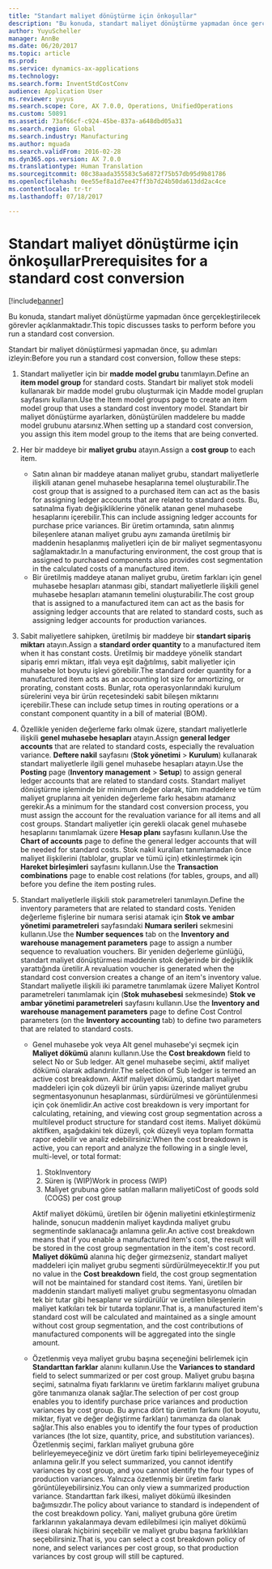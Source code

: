 ```yaml
---
title: "Standart maliyet dönüştürme için önkoşullar"
description: "Bu konuda, standart maliyet dönüştürme yapmadan önce gerçekleştirilecek görevler açıklanmaktadır."
author: YuyuScheller
manager: AnnBe
ms.date: 06/20/2017
ms.topic: article
ms.prod: 
ms.service: dynamics-ax-applications
ms.technology: 
ms.search.form: InventStdCostConv
audience: Application User
ms.reviewer: yuyus
ms.search.scope: Core, AX 7.0.0, Operations, UnifiedOperations
ms.custom: 50891
ms.assetid: 73af66cf-c924-45be-837a-a648dbd05a31
ms.search.region: Global
ms.search.industry: Manufacturing
ms.author: mguada
ms.search.validFrom: 2016-02-28
ms.dyn365.ops.version: AX 7.0.0
ms.translationtype: Human Translation
ms.sourcegitcommit: 08c38aada355583c5a6872f75b57db95d9b81786
ms.openlocfilehash: 0ee55ef8a1d7ee47ff3b7d24b50da613dd2ac4ce
ms.contentlocale: tr-tr
ms.lasthandoff: 07/18/2017

---
```


# <a name="prerequisites-for-a-standard-cost-conversion"></a><span data-ttu-id="1959e-103">Standart maliyet dönüştürme için önkoşullar</span><span class="sxs-lookup"><span data-stu-id="1959e-103">Prerequisites for a standard cost conversion</span></span>

[!include[banner](../includes/banner.md)]


<span data-ttu-id="1959e-104">Bu konuda, standart maliyet dönüştürme yapmadan önce gerçekleştirilecek görevler açıklanmaktadır.</span><span class="sxs-lookup"><span data-stu-id="1959e-104">This topic discusses tasks to perform before you run a standard cost conversion.</span></span> 

<span data-ttu-id="1959e-105">Standart bir maliyet dönüştürmesi yapmadan önce, şu adımları izleyin:</span><span class="sxs-lookup"><span data-stu-id="1959e-105">Before you run a standard cost conversion, follow these steps:</span></span>

1.  <span data-ttu-id="1959e-106">Standart maliyetler için bir **madde model grubu** tanımlayın.</span><span class="sxs-lookup"><span data-stu-id="1959e-106">Define an **item model group** for standard costs.</span></span> <span data-ttu-id="1959e-107">Standart bir maliyet stok modeli kullanarak bir madde model grubu oluşturmak için Madde model grupları sayfasını kullanın.</span><span class="sxs-lookup"><span data-stu-id="1959e-107">Use the Item model groups page to create an item model group that uses a standard cost inventory model.</span></span> <span data-ttu-id="1959e-108">Standart bir maliyet dönüştürme ayarlarken, dönüştürülen maddelere bu madde model grubunu atarsınız.</span><span class="sxs-lookup"><span data-stu-id="1959e-108">When setting up a standard cost conversion, you assign this item model group to the items that are being converted.</span></span>
2.  <span data-ttu-id="1959e-109">Her bir maddeye bir **maliyet grubu** atayın.</span><span class="sxs-lookup"><span data-stu-id="1959e-109">Assign a **cost group** to each item.</span></span>
    -   <span data-ttu-id="1959e-110">Satın alınan bir maddeye atanan maliyet grubu, standart maliyetlerle ilişkili atanan genel muhasebe hesaplarına temel oluşturabilir.</span><span class="sxs-lookup"><span data-stu-id="1959e-110">The cost group that is assigned to a purchased item can act as the basis for assigning ledger accounts that are related to standard costs.</span></span> <span data-ttu-id="1959e-111">Bu, satınalma fiyatı değişikliklerine yönelik atanan genel muhasebe hesaplarını içerebilir.</span><span class="sxs-lookup"><span data-stu-id="1959e-111">This can include assigning ledger accounts for purchase price variances.</span></span> <span data-ttu-id="1959e-112">Bir üretim ortamında, satın alınmış bileşenlere atanan maliyet grubu aynı zamanda üretilmiş bir maddenin hesaplanmış maliyetleri için de bir maliyet segmentasyonu sağlamaktadır.</span><span class="sxs-lookup"><span data-stu-id="1959e-112">In a manufacturing environment, the cost group that is assigned to purchased components also provides cost segmentation in the calculated costs of a manufactured item.</span></span>
    -   <span data-ttu-id="1959e-113">Bir üretilmiş maddeye atanan maliyet grubu, üretim farkları için genel muhasebe hesapları atanması gibi, standart maliyetlerle ilişkili genel muhasebe hesapları atamanın temelini oluşturabilir.</span><span class="sxs-lookup"><span data-stu-id="1959e-113">The cost group that is assigned to a manufactured item can act as the basis for assigning ledger accounts that are related to standard costs, such as assigning ledger accounts for production variances.</span></span>

3.  <span data-ttu-id="1959e-114">Sabit maliyetlere sahipken, üretilmiş bir maddeye bir **standart sipariş miktarı** atayın.</span><span class="sxs-lookup"><span data-stu-id="1959e-114">Assign a **standard order quantity** to a manufactured item when it has constant costs.</span></span> <span data-ttu-id="1959e-115">Üretilmiş bir maddeye yönelik standart sipariş emri miktarı, itfalı veya eşit dağıtılmış, sabit maliyetler için muhasebe lot boyutu işlevi görebilir.</span><span class="sxs-lookup"><span data-stu-id="1959e-115">The standard order quantity for a manufactured item acts as an accounting lot size for amortizing, or prorating, constant costs.</span></span> <span data-ttu-id="1959e-116">Bunlar, rota operasyonlarındaki kurulum sürelerini veya bir ürün reçetesindeki sabit bileşen miktarını içerebilir.</span><span class="sxs-lookup"><span data-stu-id="1959e-116">These can include setup times in routing operations or a constant component quantity in a bill of material (BOM).</span></span>
4.  <span data-ttu-id="1959e-117">Özellikle yeniden değerleme farkı olmak üzere, standart maliyetlerle ilişkili **genel muhasebe hesapları** atayın.</span><span class="sxs-lookup"><span data-stu-id="1959e-117">Assign **general ledger accounts** that are related to standard costs, especially the revaluation variance.</span></span> <span data-ttu-id="1959e-118">**Deftere nakil** sayfasını (**Stok yönetimi** &gt; **Kurulum**) kullanarak standart maliyetlerle ilgili genel muhasebe hesapları atayın.</span><span class="sxs-lookup"><span data-stu-id="1959e-118">Use the **Posting** page (**Inventory management** &gt; **Setup**) to assign general ledger accounts that are related to standard costs.</span></span> <span data-ttu-id="1959e-119">Standart maliyet dönüştürme işleminde bir minimum değer olarak, tüm maddelere ve tüm maliyet gruplarına ait yeniden değerleme farkı hesabını atamanız gerekir.</span><span class="sxs-lookup"><span data-stu-id="1959e-119">As a minimum for the standard cost conversion process, you must assign the account for the revaluation variance for all items and all cost groups.</span></span> <span data-ttu-id="1959e-120">Standart maliyetler için gerekli olacak genel muhasebe hesaplarını tanımlamak üzere **Hesap planı** sayfasını kullanın.</span><span class="sxs-lookup"><span data-stu-id="1959e-120">Use the **Chart of accounts** page to define the general ledger accounts that will be needed for standard costs.</span></span> <span data-ttu-id="1959e-121">Stok nakil kuralları tanımlamadan önce maliyet ilişkilerini (tablolar, gruplar ve tümü için) etkinleştirmek için **Hareket birleşimleri** sayfasını kullanın.</span><span class="sxs-lookup"><span data-stu-id="1959e-121">Use the **Transaction combinations** page to enable cost relations (for tables, groups, and all) before you define the item posting rules.</span></span>
5.  <span data-ttu-id="1959e-122">Standart maliyetlerle ilişkili stok parametreleri tanımlayın.</span><span class="sxs-lookup"><span data-stu-id="1959e-122">Define the inventory parameters that are related to standard costs.</span></span> <span data-ttu-id="1959e-123">Yeniden değerleme fişlerine bir numara serisi atamak için **Stok ve ambar yönetimi parametreleri** sayfasındaki **Numara serileri** sekmesini kullanın.</span><span class="sxs-lookup"><span data-stu-id="1959e-123">Use the **Number sequences** tab on the **Inventory and warehouse management parameters** page to assign a number sequence to revaluation vouchers.</span></span> <span data-ttu-id="1959e-124">Bir yeniden değerleme günlüğü, standart maliyet dönüştürmesi maddenin stok değerinde bir değişiklik yarattığında üretilir.</span><span class="sxs-lookup"><span data-stu-id="1959e-124">A revaluation voucher is generated when the standard cost conversion creates a change of an item's inventory value.</span></span> <span data-ttu-id="1959e-125">Standart maliyetle ilişkili iki parametre tanımlamak üzere Maliyet Kontrol parametreleri tanımlamak için (**Stok muhasebesi** sekmesinde) **Stok ve ambar yönetimi parametreleri** sayfasını kullanın.</span><span class="sxs-lookup"><span data-stu-id="1959e-125">Use the **Inventory and warehouse management parameters** page to define Cost Control parameters (on the **Inventory accounting** tab) to define two parameters that are related to standard costs.</span></span>
    -   <span data-ttu-id="1959e-126">Genel muhasebe yok veya Alt genel muhasebe'yi seçmek için **Maliyet dökümü** alanını kullanın.</span><span class="sxs-lookup"><span data-stu-id="1959e-126">Use the **Cost breakdown** field to select No or Sub ledger.</span></span> <span data-ttu-id="1959e-127">Alt genel muhasebe seçimi, aktif maliyet dökümü olarak adlandırılır.</span><span class="sxs-lookup"><span data-stu-id="1959e-127">The selection of Sub ledger is termed an active cost breakdown.</span></span> <span data-ttu-id="1959e-128">Aktif maliyet dökümü, standart maliyet maddeleri için çok düzeyli bir ürün yapısı üzerinde maliyet grubu segmentasyonunun hesaplanması, sürdürülmesi ve görüntülenmesi için çok önemlidir.</span><span class="sxs-lookup"><span data-stu-id="1959e-128">An active cost breakdown is very important for calculating, retaining, and viewing cost group segmentation across a multilevel product structure for standard cost items.</span></span> <span data-ttu-id="1959e-129">Maliyet dökümü aktifken, aşağıdakini tek düzeyli, çok düzeyli veya toplam formatta rapor edebilir ve analiz edebilirsiniz:</span><span class="sxs-lookup"><span data-stu-id="1959e-129">When the cost breakdown is active, you can report and analyze the following in a single level, multi-level, or total format:</span></span>
        1.  <span data-ttu-id="1959e-130">Stok</span><span class="sxs-lookup"><span data-stu-id="1959e-130">Inventory</span></span>
        2.  <span data-ttu-id="1959e-131">Süren iş (WIP)</span><span class="sxs-lookup"><span data-stu-id="1959e-131">Work in process (WIP)</span></span>
        3.  <span data-ttu-id="1959e-132">Maliyet grubuna göre satılan malların maliyeti</span><span class="sxs-lookup"><span data-stu-id="1959e-132">Cost of goods sold (COGS) per cost group</span></span>

        <span data-ttu-id="1959e-133">Aktif maliyet dökümü, üretilen bir öğenin maliyetini etkinleştirmeniz halinde, sonucun maddenin maliyet kaydında maliyet grubu segmentinde saklanacağı anlamına gelir.</span><span class="sxs-lookup"><span data-stu-id="1959e-133">An active cost breakdown means that if you enable a manufactured item's cost, the result will be stored in the cost group segmentation in the item's cost record.</span></span> <span data-ttu-id="1959e-134">**Maliyet dökümü** alanına hiç değer girmezseniz, standart maliyet maddeleri için maliyet grubu segmenti sürdürülmeyecektir.</span><span class="sxs-lookup"><span data-stu-id="1959e-134">If you put no value in the **Cost breakdown** field, the cost group segmentation will not be maintained for standard cost items.</span></span> <span data-ttu-id="1959e-135">Yani, üretilen bir maddenin standart maliyeti maliyet grubu segmentasyonu olmadan tek bir tutar gibi hesaplanır ve sürdürülür ve üretilen bileşenlerin maliyet katkıları tek bir tutarda toplanır.</span><span class="sxs-lookup"><span data-stu-id="1959e-135">That is, a manufactured item's standard cost will be calculated and maintained as a single amount without cost group segmentation, and the cost contributions of manufactured components will be aggregated into the single amount.</span></span>
    -   <span data-ttu-id="1959e-136">Özetlenmiş veya maliyet grubu başına seçeneğini belirlemek için **Standarttan farklar** alanını kullanın.</span><span class="sxs-lookup"><span data-stu-id="1959e-136">Use the **Variances to standard** field to select summarized or per cost group.</span></span> <span data-ttu-id="1959e-137">Maliyet grubu başına seçimi, satınalma fiyatı farklarını ve üretim farklarını maliyet grubuna göre tanımanıza olanak sağlar.</span><span class="sxs-lookup"><span data-stu-id="1959e-137">The selection of per cost group enables you to identify purchase price variances and production variances by cost group.</span></span> <span data-ttu-id="1959e-138">Bu ayrıca dört tip üretim farkını (lot boyutu, miktar, fiyat ve değer değiştirme farkları) tanımanıza da olanak sağlar.</span><span class="sxs-lookup"><span data-stu-id="1959e-138">This also enables you to identify the four types of production variances (the lot size, quantity, price, and substitution variances).</span></span> <span data-ttu-id="1959e-139">Özetlenmiş seçimi, farkları maliyet grubuna göre belirleyemeyeceğiniz ve dört üretim farkı tipini belirleyemeyeceğiniz anlamına gelir.</span><span class="sxs-lookup"><span data-stu-id="1959e-139">If you select summarized, you cannot identify variances by cost group, and you cannot identify the four types of production variances.</span></span> <span data-ttu-id="1959e-140">Yalnızca özetlenmiş bir üretim farkı görüntüleyebilirsiniz.</span><span class="sxs-lookup"><span data-stu-id="1959e-140">You can only view a summarized production variance.</span></span> <span data-ttu-id="1959e-141">Standarttan fark ilkesi, maliyet dökümü ilkesinden bağımsızdır.</span><span class="sxs-lookup"><span data-stu-id="1959e-141">The policy about variance to standard is independent of the cost breakdown policy.</span></span> <span data-ttu-id="1959e-142">Yani, maliyet grubuna göre üretim farklarının yakalanmaya devam edilebilmesi için maliyet dökümü ilkesi olarak hiçbirini seçebilir ve maliyet grubu başına farklılıkları seçebilirsiniz.</span><span class="sxs-lookup"><span data-stu-id="1959e-142">That is, you can select a cost breakdown policy of none, and select variances per cost group, so that production variances by cost group will still be captured.</span></span>






